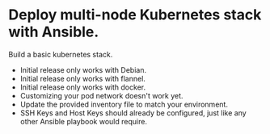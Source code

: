 # Deploy multi-node Kubernetes stack with Ansible. 
Build a basic kubernetes stack. 

* Initial release only works with Debian.
* Initial release only works with flannel.
* Initial release only works with docker.
* Customizing your pod network doesn't work yet.
* Update the provided inventory file to match your environment.
* SSH Keys and Host Keys should already be configured, just like any other Ansible playbook would require.
